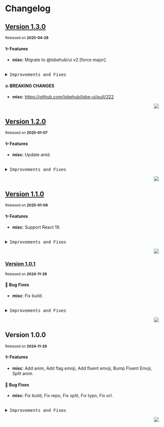 <a name="readme-top"></a>

# Changelog

## [Version 1.3.0](https://github.com/lobehub/fluent-emoji/compare/v1.2.0...v1.3.0)

<sup>Released on **2025-04-28**</sup>

#### ✨ Features

- **misc**: Migrate to @lobehub/ui v2 \[force major].

<br/>

<details>
<summary><kbd>Improvements and Fixes</kbd></summary>

#### What's improved

- **misc**: Migrate to @lobehub/ui v2 \[force major], closes [#4](https://github.com/lobehub/fluent-emoji/issues/4) ([f22a4d2](https://github.com/lobehub/fluent-emoji/commit/f22a4d2))

</details>

#### 💥 BREAKING CHANGES

- **misc**: <https://github.com/lobehub/lobe-ui/pull/322>

<div align="right">

[![](https://img.shields.io/badge/-BACK_TO_TOP-151515?style=flat-square)](#readme-top)

</div>

## [Version 1.2.0](https://github.com/lobehub/fluent-emoji/compare/v1.1.0...v1.2.0)

<sup>Released on **2025-01-07**</sup>

#### ✨ Features

- **misc**: Update antd.

<br/>

<details>
<summary><kbd>Improvements and Fixes</kbd></summary>

#### What's improved

- **misc**: Update antd ([0abd26c](https://github.com/lobehub/fluent-emoji/commit/0abd26c))

</details>

<div align="right">

[![](https://img.shields.io/badge/-BACK_TO_TOP-151515?style=flat-square)](#readme-top)

</div>

## [Version 1.1.0](https://github.com/lobehub/fluent-emoji/compare/v1.0.1...v1.1.0)

<sup>Released on **2025-01-06**</sup>

#### ✨ Features

- **misc**: Support React 19.

<br/>

<details>
<summary><kbd>Improvements and Fixes</kbd></summary>

#### What's improved

- **misc**: Support React 19 ([4b5238e](https://github.com/lobehub/fluent-emoji/commit/4b5238e))

</details>

<div align="right">

[![](https://img.shields.io/badge/-BACK_TO_TOP-151515?style=flat-square)](#readme-top)

</div>

### [Version 1.0.1](https://github.com/lobehub/fluent-emoji/compare/v1.0.0...v1.0.1)

<sup>Released on **2024-11-29**</sup>

#### 🐛 Bug Fixes

- **misc**: Fix build.

<br/>

<details>
<summary><kbd>Improvements and Fixes</kbd></summary>

#### What's fixed

- **misc**: Fix build ([445c2d5](https://github.com/lobehub/fluent-emoji/commit/445c2d5))

</details>

<div align="right">

[![](https://img.shields.io/badge/-BACK_TO_TOP-151515?style=flat-square)](#readme-top)

</div>

## Version 1.0.0

<sup>Released on **2024-11-29**</sup>

#### ✨ Features

- **misc**: Add anim, Add flag emoji, Add fluent emoji, Bump Fluent Emoji, Split anim.

#### 🐛 Bug Fixes

- **misc**: Fix build, Fix repo, Fix split, Fix typo, Fix url.

<br/>

<details>
<summary><kbd>Improvements and Fixes</kbd></summary>

#### What's improved

- **misc**: Add anim ([0d3c8c4](https://github.com/lobehub/fluent-emoji/commit/0d3c8c4))
- **misc**: Add flag emoji ([19f61d9](https://github.com/lobehub/fluent-emoji/commit/19f61d9))
- **misc**: Add fluent emoji ([7ed3083](https://github.com/lobehub/fluent-emoji/commit/7ed3083))
- **misc**: Bump Fluent Emoji ([d18f5d1](https://github.com/lobehub/fluent-emoji/commit/d18f5d1))
- **misc**: Split anim ([0190537](https://github.com/lobehub/fluent-emoji/commit/0190537))

#### What's fixed

- **misc**: Fix build ([86eae61](https://github.com/lobehub/fluent-emoji/commit/86eae61))
- **misc**: Fix repo ([514d6b7](https://github.com/lobehub/fluent-emoji/commit/514d6b7))
- **misc**: Fix split ([64d93cb](https://github.com/lobehub/fluent-emoji/commit/64d93cb))
- **misc**: Fix typo ([8dde7d5](https://github.com/lobehub/fluent-emoji/commit/8dde7d5))
- **misc**: Fix url ([7fc55e2](https://github.com/lobehub/fluent-emoji/commit/7fc55e2))

</details>

<div align="right">

[![](https://img.shields.io/badge/-BACK_TO_TOP-151515?style=flat-square)](#readme-top)

</div>
